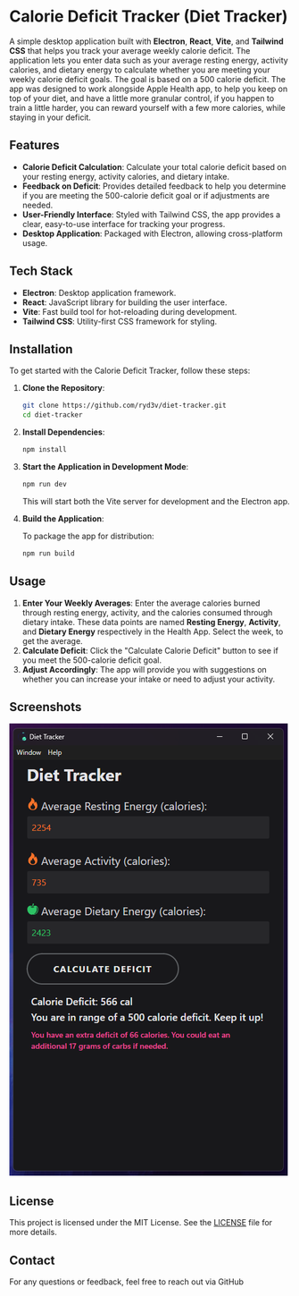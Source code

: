 # Calorie Deficit Tracker (Diet Tracker)

A simple desktop application built with **Electron**, **React**, **Vite**, and **Tailwind CSS** that helps you track
your average weekly calorie deficit. The application lets you enter data such as your average resting energy, activity
calories, and dietary energy to calculate whether you are meeting your weekly calorie deficit goals. The goal is based
on a
500 calorie deficit. The app was designed to work alongside Apple Health app, to help you keep on top of your diet, and
have a little more granular control, if you happen to train a little harder, you can reward yourself with a few more
calories, while staying in your deficit.

## Features

- **Calorie Deficit Calculation**: Calculate your total calorie deficit based on your resting energy, activity calories,
  and dietary intake.
- **Feedback on Deficit**: Provides detailed feedback to help you determine if you are meeting the 500-calorie deficit
  goal or if adjustments are needed.
- **User-Friendly Interface**: Styled with Tailwind CSS, the app provides a clear, easy-to-use interface for tracking
  your progress.
- **Desktop Application**: Packaged with Electron, allowing cross-platform usage.

## Tech Stack

- **Electron**: Desktop application framework.
- **React**: JavaScript library for building the user interface.
- **Vite**: Fast build tool for hot-reloading during development.
- **Tailwind CSS**: Utility-first CSS framework for styling.

## Installation

To get started with the Calorie Deficit Tracker, follow these steps:

1. **Clone the Repository**:

   ```sh
   git clone https://github.com/ryd3v/diet-tracker.git
   cd diet-tracker
   ```

2. **Install Dependencies**:

   ```sh
   npm install
   ```

3. **Start the Application in Development Mode**:

   ```sh
   npm run dev
   ```

   This will start both the Vite server for development and the Electron app.

4. **Build the Application**:

   To package the app for distribution:

   ```sh
   npm run build
   ```

## Usage

1. **Enter Your Weekly Averages**: Enter the average calories burned through resting energy, activity, and the calories
   consumed through dietary intake. These data points are named **Resting Energy**, **Activity**, and **Dietary Energy**
   respectively in the Health App. Select the week, to get the average.
2. **Calculate Deficit**: Click the "Calculate Calorie Deficit" button to see if you meet the 500-calorie deficit goal.
3. **Adjust Accordingly**: The app will provide you with suggestions on whether you can increase your intake or need to
   adjust your activity.

## Screenshots

![Calorie Deficit Tracker](screenshot.png)

## License

This project is licensed under the MIT License. See the [LICENSE](LICENSE) file for more details.

## Contact

For any questions or feedback, feel free to reach out via GitHub

